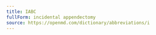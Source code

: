 ```yaml
---
title: IABC
fullForm: incidental appendectomy
source: https://openmd.com/dictionary/abbreviations/i
---
```

